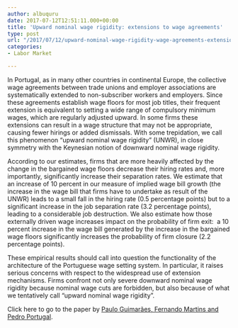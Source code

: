 ```yaml
---
author: albuquru
date: 2017-07-12T12:51:11.000+00:00
title: 'Upward nominal wage rigidity: extensions to wage agreements'
type: post
url: "/2017/07/12/upward-nominal-wage-rigidity-wage-agreements-extensions/"
categories:
- Labor Market

---
```

In Portugal, as in many other countries in continental Europe, the collective wage agreements between trade unions and employer associations are systematically extended to non-subscriber workers and employers. Since these agreements establish wage floors for most job titles, their frequent extension is equivalent to setting a wide range of compulsory minimum wages, which are regularly adjusted upward. In some firms these extensions can result in a wage structure that may not be appropriate, causing fewer hirings or added dismissals. With some trepidation, we call this phenomenon “upward nominal wage rigidity” (UNWR), in close symmetry with the Keynesian notion of downward nominal wage rigidity.

According to our estimates, firms that are more heavily affected by the change in the bargained wage floors decrease their hiring rates and, more importantly, significantly increase their separation rates. We estimate that an increase of 10 percent in our measure of implied wage bill growth (the increase in the wage bill that firms have to undertake as result of the UNWR) leads to a small fall in the hiring rate (0.5 percentage points) but to a significant increase in the job separation rate (3.2 percentage points), leading to a considerable job destruction. We also estimate how those externally driven wage increases impact on the probability of firm exit:  a 10 percent increase in the wage bill generated by the increase in the bargained wage floors significantly increases the probability of firm closure (2.2 percentage points).

These empirical results should call into question the functionality of the architecture of the Portuguese wage setting system. In particular, it raises serious concerns with respect to the widespread use of extension mechanisms. Firms confront not only severe downward nominal wage rigidity because nominal wage cuts are forbidden, but also because of what we tentatively call “upward nominal wage rigidity”.

Click here to go to the paper by [Paulo Guimarães, Fernando Martins and Pedro Portugal](https://papers.ssrn.com/sol3/papers.cfm?abstract_id=2911408).